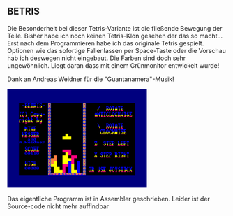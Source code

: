## BETRIS

Die Besonderheit bei dieser Tetris-Variante ist die fließende Bewegung der Teile. Bisher habe ich noch keinen Tetris-Klon gesehen der das so macht...
Erst nach dem Programmieren habe ich das originale Tetris gespielt. Optionen wie das sofortige Fallenlassen per Space-Taste oder die Vorschau hab ich 
deswegen nicht eingebaut.
Die Farben sind doch sehr ungewöhnlich. Liegt daran dass mit einem Grünmonitor entwickelt wurde!

Dank an Andreas Weidner für die "Guantanamera"-Musik!

![Betris](https://github.com/MikeHesser/betris/blob/main/images/betris.png)

Das eigentliche Programm ist in Assembler geschrieben. Leider ist der Source-code nicht mehr auffindbar
